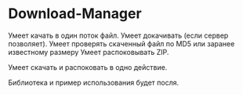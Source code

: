Download-Manager
================

Умеет качать в один поток файл. Умеет докачивать (если сервер позволяет). Умеет проверять скаченный файл по MD5 или заранее известному размеру
Умеет распоковывать ZIP.

Умеет скачать и распоковать в одно действие.

Библиотека и пример использования будет посля.
